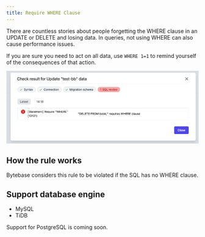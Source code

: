 ```yaml
---
title: Require WHERE Clause
---
```


There are countless stories about people forgetting the WHERE clause in an UPDATE or DELETE and losing data. In queries, not using WHERE can also cause performance issues.

If you are sure you need to act on all data, use `WHERE 1=1` to remind yourself of the consequences of that action.

![schema-review-query-where-require](/static/docs-assets/schema-review-query-where-require.webp)

## How the rule works

Bytebase considers this rule to be violated if the SQL has no WHERE clause.

## Support database engine

- MySQL
- TiDB

Support for PostgreSQL is coming soon.